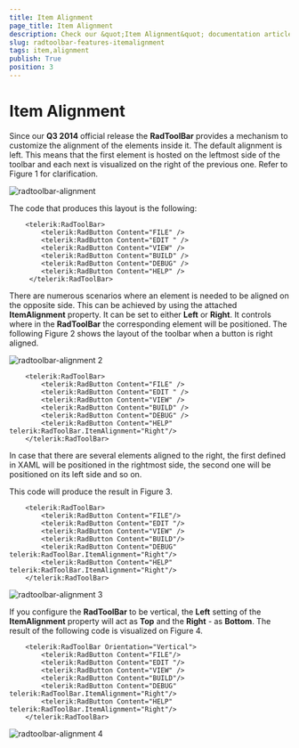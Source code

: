 ```yaml
---
title: Item Alignment
page_title: Item Alignment
description: Check our &quot;Item Alignment&quot; documentation article for the RadToolBar {{ site.framework_name }} control.
slug: radtoolbar-features-itemalignment
tags: item,alignment
publish: True
position: 3
---
```


# Item Alignment

Since our __Q3 2014__ official release the __RadToolBar__ provides a mechanism to customize the alignment of the elements inside it. The default alignment is left. This means that the first element is hosted on the leftmost side of the toolbar and each next is visualized on the right of the previous one. Refer to Figure 1 for clarification.

![radtoolbar-alignment](images/radtoolbar-alignment.png)

The code that produces this layout is the following:


```XAML
	<telerik:RadToolBar>
		<telerik:RadButton Content="FILE" />
		<telerik:RadButton Content="EDIT " />
		<telerik:RadButton Content="VIEW" />
		<telerik:RadButton Content="BUILD" />
		<telerik:RadButton Content="DEBUG" />
		<telerik:RadButton Content="HELP" />
	 </telerik:RadToolBar>
```

There are numerous scenarios where an element is needed to be aligned on the opposite side. This can be achieved by using the attached __ItemAlignment__ property. It can be set to either __Left__ or __Right__. It controls where in the __RadToolBar__ the corresponding element will be positioned. The following Figure 2 shows the layout of the toolbar when a button is right aligned.

![radtoolbar-alignment 2](images/radtoolbar-alignment2.png)

	
```XAML
	<telerik:RadToolBar>
		<telerik:RadButton Content="FILE" />
		<telerik:RadButton Content="EDIT " />
		<telerik:RadButton Content="VIEW" />
		<telerik:RadButton Content="BUILD" />
		<telerik:RadButton Content="DEBUG" />
		<telerik:RadButton Content="HELP" telerik:RadToolBar.ItemAlignment="Right"/>
	</telerik:RadToolBar>
```

In case that there are several elements aligned to the right, the first defined in XAML will be positioned in the rightmost side, the second one will be positioned on its left side and so on.

This code will produce the result in Figure 3.


```XAML
	<telerik:RadToolBar>
		<telerik:RadButton Content="FILE"/>
		<telerik:RadButton Content="EDIT "/>
		<telerik:RadButton Content="VIEW" />
		<telerik:RadButton Content="BUILD"/>
		<telerik:RadButton Content="DEBUG" telerik:RadToolBar.ItemAlignment="Right"/>
		<telerik:RadButton Content="HELP" telerik:RadToolBar.ItemAlignment="Right"/>
	</telerik:RadToolBar>
```

![radtoolbar-alignment 3](images/radtoolbar-alignment3.png)

If you configure the __RadToolBar__ to be vertical, the __Left__ setting of the __ItemAlignment__ property will act as __Top__ and the __Right__ - as __Bottom__. The result of the following code is visualized on Figure 4.


```XAML
	<telerik:RadToolBar Orientation="Vertical">
		<telerik:RadButton Content="FILE"/>
		<telerik:RadButton Content="EDIT "/>
		<telerik:RadButton Content="VIEW" />
		<telerik:RadButton Content="BUILD"/>
		<telerik:RadButton Content="DEBUG" telerik:RadToolBar.ItemAlignment="Right"/>
		<telerik:RadButton Content="HELP" telerik:RadToolBar.ItemAlignment="Right"/>
	</telerik:RadToolBar>
```

![radtoolbar-alignment 4](images/radtoolbar-alignment4.png)